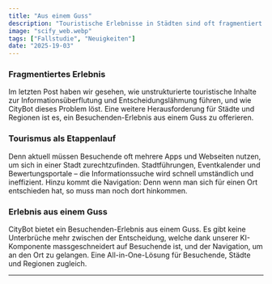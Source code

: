 ```yaml
---
title: "Aus einem Guss"
description: "Touristische Erlebnisse in Städten sind oft fragmentiert und erfordern die Nutzung mehrerer Apps. CityBot bietet eine nahtlose All-in-One-Lösung, die Entscheidung und Navigation in einem durch KI unterstützt. - 3 min zu lesen"
image: "scify_web.webp"
tags: ["Fallstudie", "Neuigkeiten"]
date: "2025-19-03"
---
```

### Fragmentiertes Erlebnis

Im letzten Post haben wir gesehen, wie unstrukturierte touristische Inhalte zur Informationsüberflutung und Entscheidungslähmung führen, 
und wie CityBot dieses Problem löst. Eine weitere Herausforderung für Städte und Regionen ist es, ein Besuchenden-Erlebnis aus einem Guss zu offerieren. 

### Tourismus als Etappenlauf

Denn aktuell müssen Besuchende oft mehrere Apps und Webseiten nutzen, um sich in einer Stadt zurechtzufinden. Stadtführungen, Eventkalender und Bewertungsportale – 
die Informationssuche wird schnell umständlich und ineffizient. Hinzu kommt die Navigation: Denn wenn man sich für einen Ort entschieden hat, so muss man noch dort hinkommen.

### Erlebnis aus einem Guss
CityBot bietet ein Besuchenden-Erlebnis aus einem Guss. Es gibt keine Unterbrüche mehr zwischen der Entscheidung, welche dank unserer KI-Komponente massgeschneidert auf Besuchende ist, 
und der Navigation, um an den Ort zu gelangen. Eine All-in-One-Lösung für Besuchende, Städte und Regionen zugleich.

---
